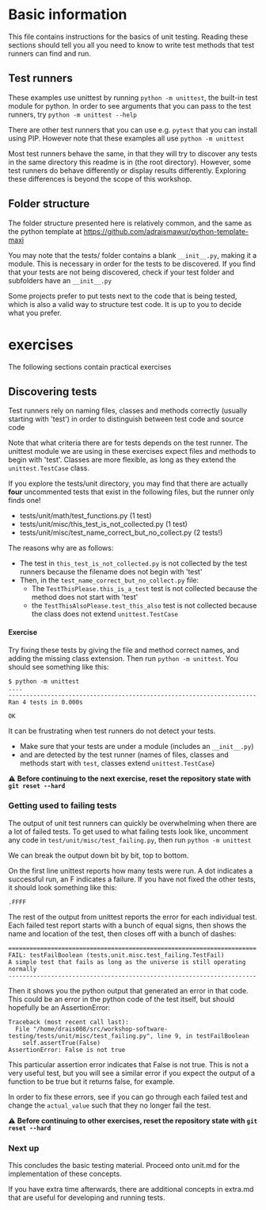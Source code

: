 # Basic information

This file contains instructions for the basics of unit testing.
Reading these sections should tell you all you need to know to write test methods that test runners can find and run.

## Test runners

These examples use unittest by running `python -m unittest`, the built-in test module for python.
In order to see arguments that you can pass to the test runners, try `python -m unittest --help`

There are other test runners that you can use e.g. `pytest` that you can install using PIP.
However note that these examples all use `python -m unittest`

Most test runners behave the same, in that they will try to discover any tests in the same directory this readme is in (the root directory).
However, some test runners do behave differently or display results differently.
Exploring these differences is beyond the scope of this workshop.


## Folder structure

The folder structure presented here is relatively common, and the same as the python template at https://github.com/adraismawur/python-template-maxi

You may note that the tests/ folder contains a blank `__init__.py`, making it a module.
This is necessary in order for the tests to be discovered.
If you find that your tests are not being discovered, check if your test folder and subfolders have an `__init__.py`

Some projects prefer to put tests next to the code that is being tested, which is also a valid way to structure test code.
It is up to you to decide what you prefer.

# exercises

The following sections contain practical exercises

## Discovering tests

Test runners rely on naming files, classes and methods correctly (usually starting with 'test') in order to distinguish between test code and source code

Note that what criteria there are for tests depends on the test runner.
The unittest module we are using in these exercises expect files and methods to begin with 'test'.
Classes are more flexible, as long as they extend the `unittest.TestCase` class.

If you explore the tests/unit directory, you may find that there are actually __four__ uncommented tests that exist in the following files, but the runner only finds one!
- tests/unit/math/test_functions.py (1 test)
- tests/unit/misc/this_test_is_not_collected.py (1 test)
- tests/unit/misc/test_name_correct_but_no_collect.py (2 tests!)

The reasons why are as follows:

- The test in `this_test_is_not_collected.py` is not collected by the test runners because the filename does not begin with 'test'
- Then, in the `test_name_correct_but_no_collect.py` file:
    - The `TestThisPlease.this_is_a_test` test is not collected because the method does not start with 'test'
    - the `TestThisAlsoPlease.test_this_also` test is not collected because the class does not extend `unittest.TestCase`

#### Exercise

Try fixing these tests by giving the file and method correct names, and adding the missing class extension.
Then run `python -m unittest`. You should see something like this:

```
$ python -m unittest
....
----------------------------------------------------------------------
Ran 4 tests in 0.000s

OK
```

It can be frustrating when test runners do not detect your tests.
- Make sure that your tests are under a module (includes an `__init__.py`)
- and are detected by the test runner (names of files, classes and methods start with `test`, classes extend `unittest.TestCase`)


⚠️ __Before continuing to the next exercise, reset the repository state with `git reset --hard`__


### Getting used to failing tests

The output of unit test runners can quickly be overwhelming when there are a lot of failed tests.
To get used to what failing tests look like, uncomment any code in `test/unit/misc/test_failing.py`, then run `python -m unittest`

We can break the output down bit by bit, top to bottom.

On the first line unittest reports how many tests were run.
A dot indicates a successful run, an F indicates a failure.
If you have not fixed the other tests, it should look something like this:

```
.FFFF
```

The rest of the output from unittest reports the error for each individual test.
Each failed test report starts with a bunch of equal signs, then shows the name and location of the test, then closes off with a bunch of dashes:

```
======================================================================
FAIL: testFailBoolean (tests.unit.misc.test_failing.TestFail)
A simple test that fails as long as the universe is still operating normally
----------------------------------------------------------------------
```

Then it shows you the python output that generated an error in that code.
This could be an error in the python code of the test itself, but should hopefully be an AssertionError:

```
Traceback (most recent call last):
  File "/home/drais008/src/workshop-software-testing/tests/unit/misc/test_failing.py", line 9, in testFailBoolean
    self.assertTrue(False)
AssertionError: False is not true
```

This particular assertion error indicates that False is not true.
This is not a very useful test, but you will see a similar error if you expect the output of a function to be true but it returns false, for example.

In order to fix these errors, see if you can go through each failed test and change the `actual_value` such that they no longer fail the test.

⚠️ __Before continuing to other exercises, reset the repository state with `git reset --hard`__

### Next up

This concludes the basic testing material.
Proceed onto unit.md for the implementation of these concepts.

If you have extra time afterwards, there are additional concepts in extra.md that are useful for developing and running tests.
